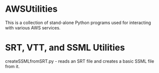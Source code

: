# AWSUtilities
This is a collection of stand-alone Python programs used for interacting with various AWS services.   


# SRT, VTT, and SSML Utilities
createSSMLfromSRT.py - reads an SRT file and creates a basic SSML file from it.
